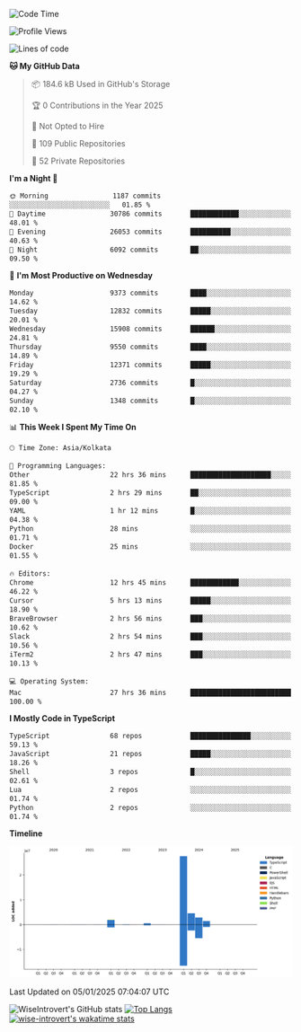 <!--START_SECTION:waka-->
![Code Time](http://img.shields.io/badge/Code%20Time-2%2C073%20hrs%2017%20mins-blue)

![Profile Views](http://img.shields.io/badge/Profile%20Views-0-blue)

![Lines of code](https://img.shields.io/badge/From%20Hello%20World%20I%27ve%20Written-39.4%20million%20lines%20of%20code-blue)

**🐱 My GitHub Data** 

> 📦 184.6 kB Used in GitHub's Storage 
 > 
> 🏆 0 Contributions in the Year 2025
 > 
> 🚫 Not Opted to Hire
 > 
> 📜 109 Public Repositories 
 > 
> 🔑 52 Private Repositories 
 > 
**I'm a Night 🦉** 

```text
🌞 Morning                1187 commits        ░░░░░░░░░░░░░░░░░░░░░░░░░   01.85 % 
🌆 Daytime                30786 commits       ████████████░░░░░░░░░░░░░   48.01 % 
🌃 Evening                26053 commits       ██████████░░░░░░░░░░░░░░░   40.63 % 
🌙 Night                  6092 commits        ██░░░░░░░░░░░░░░░░░░░░░░░   09.50 % 
```
📅 **I'm Most Productive on Wednesday** 

```text
Monday                   9373 commits        ████░░░░░░░░░░░░░░░░░░░░░   14.62 % 
Tuesday                  12832 commits       █████░░░░░░░░░░░░░░░░░░░░   20.01 % 
Wednesday                15908 commits       ██████░░░░░░░░░░░░░░░░░░░   24.81 % 
Thursday                 9550 commits        ████░░░░░░░░░░░░░░░░░░░░░   14.89 % 
Friday                   12371 commits       █████░░░░░░░░░░░░░░░░░░░░   19.29 % 
Saturday                 2736 commits        █░░░░░░░░░░░░░░░░░░░░░░░░   04.27 % 
Sunday                   1348 commits        █░░░░░░░░░░░░░░░░░░░░░░░░   02.10 % 
```


📊 **This Week I Spent My Time On** 

```text
🕑︎ Time Zone: Asia/Kolkata

💬 Programming Languages: 
Other                    22 hrs 36 mins      ████████████████████░░░░░   81.85 % 
TypeScript               2 hrs 29 mins       ██░░░░░░░░░░░░░░░░░░░░░░░   09.00 % 
YAML                     1 hr 12 mins        █░░░░░░░░░░░░░░░░░░░░░░░░   04.38 % 
Python                   28 mins             ░░░░░░░░░░░░░░░░░░░░░░░░░   01.71 % 
Docker                   25 mins             ░░░░░░░░░░░░░░░░░░░░░░░░░   01.55 % 

🔥 Editors: 
Chrome                   12 hrs 45 mins      ████████████░░░░░░░░░░░░░   46.22 % 
Cursor                   5 hrs 13 mins       █████░░░░░░░░░░░░░░░░░░░░   18.90 % 
BraveBrowser             2 hrs 56 mins       ███░░░░░░░░░░░░░░░░░░░░░░   10.62 % 
Slack                    2 hrs 54 mins       ███░░░░░░░░░░░░░░░░░░░░░░   10.56 % 
iTerm2                   2 hrs 47 mins       ███░░░░░░░░░░░░░░░░░░░░░░   10.13 % 

💻 Operating System: 
Mac                      27 hrs 36 mins      █████████████████████████   100.00 % 
```

**I Mostly Code in TypeScript** 

```text
TypeScript               68 repos            ███████████████░░░░░░░░░░   59.13 % 
JavaScript               21 repos            █████░░░░░░░░░░░░░░░░░░░░   18.26 % 
Shell                    3 repos             █░░░░░░░░░░░░░░░░░░░░░░░░   02.61 % 
Lua                      2 repos             ░░░░░░░░░░░░░░░░░░░░░░░░░   01.74 % 
Python                   2 repos             ░░░░░░░░░░░░░░░░░░░░░░░░░   01.74 % 
```



**Timeline**

![Lines of Code chart](https://raw.githubusercontent.com/wise-introvert/wise-introvert/master/assets/bar_graph.png)


 Last Updated on 05/01/2025 07:04:07 UTC
<!--END_SECTION:waka-->

![WiseIntrovert's GitHub stats](https://github-readme-stats.vercel.app/api?username=wise-introvert&count_private=true&show_icons=true)
[![Top Langs](https://github-readme-stats.vercel.app/api/top-langs/?username=wise-introvert&langs_count=10)](https://github.com/anuraghazra/github-readme-stats)
[![wise-introvert's wakatime stats](https://github-readme-stats.vercel.app/api/wakatime?username=wiseintrovert)](https://github.com/anuraghazra/github-readme-stats)
